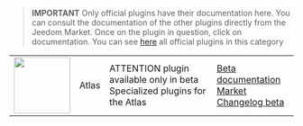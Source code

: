 
>**IMPORTANT**
>Only official plugins have their documentation here. You can consult the documentation of the other plugins directly from the Jeedom Market. Once on the plugin in question, click on documentation.
>You can see [here](https://market.jeedom.com/index.php?v=d&p=market&type=plugin&categorie=atlas) all official plugins in this category


| | | | |
|--- | --- | --- | ---|
|<img src="./beta/._icon.png" class="pluginLogo" width="100" />|Atlas|ATTENTION plugin available only in beta<br/>Specialized plugins for the Atlas|[Beta documentation](./beta/index.md)<br/>[Market](https://market.jeedom.com/index.php?v=d&p=market_display&id=4195)<br/>[Changelog beta](./beta/changelog.md)|
